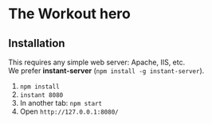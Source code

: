 # The Workout hero

## Installation
This requires any simple web server: Apache, IIS, etc.  
We prefer **instant-server** (`npm install -g instant-server`).

1. `npm install`
1. `instant 8080`
1. In another tab: `npm start`
1. Open `http://127.0.0.1:8080/`


